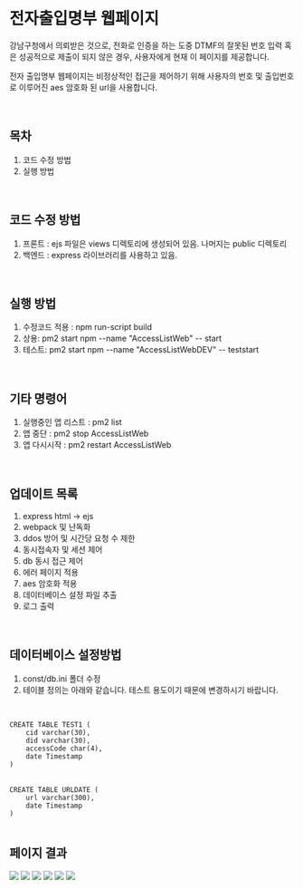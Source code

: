 # 전자출입명부 웹페이지

강남구청에서 의뢰받은 것으로, 전화로 인증을 하는 도중 DTMF의 잘못된 번호 입력 혹은 성공적으로 제출이 되지 않은 경우, 사용자에게 현재 이 페이지를 제공합니다.

전자 출입명부 웹페이지는 비정상적인 접근을 제어하기 위해 사용자의 번호 및 출입번호로 이루어진 aes 암호화 된 url을 사용합니다.

<br>

## 목차

1. 코드 수정 방법
2. 실행 방법

<br>

## 코드 수정 방법

1. 프론트 : ejs 파일은 views 디렉토리에 생성되어 있음. 나머지는 public 디렉토리
2. 백엔드 : express 라이브러리를 사용하고 있음.

<br>

## 실행 방법

1. 수정코드 적용 : npm run-script build
2. 상용: pm2 start npm --name "AccessListWeb" -- start
3. 테스트: pm2 start npm --name "AccessListWebDEV" -- teststart

<br>

## 기타 명령어

1. 실행중인 앱 리스트 : pm2 list
2. 앱 중단 : pm2 stop AccessListWeb
3. 앱 다시시작 : pm2 restart AccessListWeb

<br>

## 업데이트 목록

1. express html -> ejs
2. webpack 및 난독화
3. ddos 방어 및 시간당 요청 수 제한
4. 동시접속자 및 세션 제어
5. db 동시 접근 제어
6. 에러 페이지 적용
7. aes 암호화 적용
8. 데이터베이스 설정 파일 추출
9. 로그 출력

<br>

## 데이터베이스 설정방법

1. const/db.ini 폴더 수정
2. 테이블 정의는 아래와 같습니다. 테스트 용도이기 때문에 변경하시기 바랍니다.

<br>

<code>
CREATE TABLE TEST1 (
    cid varchar(30),
    did varchar(30),
    accessCode char(4),
    date Timestamp
)
</code>

<br>

<code>
CREATE TABLE URLDATE (
    url varchar(300),
    date Timestamp
)
</code>

<br>

## 페이지 결과

<img src="./img/main.png">
<img src="./img/main2.png">
<img src="./img/main3.png">
<img src="./img/main4.png">
<img src="./img/exceed.png">
<img src="./img/pagenotfound.png">
